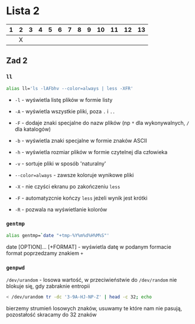 # Lista 2
| 1 | 2 | 3 | 4 | 5 | 6 | 7 | 8 | 9 | 10 | 11 | 12 | 13 |
|---|---|---|---|---|---|---|---|---|----|----|----|----|
|   | X |   |   |   |   |   |   |   |    |    |    |    |

## Zad 2
### `ll`
```bash
alias ll='ls -lAFbhv --color=always | less -XFR'
```

* `-l` - wyświetla listę plików w formie listy
* `-A` - wyświetla wszystkie pliki, poza `.` i `..`
* `-F` - dodaje znaki specjalne do nazw plików (np `*` dla wykonywalnych, `/` dla katalogów)
* `-b` - wyświetla znaki specjalne w formie znaków ASCII
* `-h` - wyświetla rozmiar plików w formie czytelnej dla człowieka
* `-v` - sortuje pliki w sposób 'naturalny'
* `--color=always` - zawsze koloruje wynikowe pliki

* `-X` - nie czyści ekranu po zakończeniu `less`
* `-F` - automatyzcnie kończy `less` jeżeli wynik jest krótki
* `-R` - pozwala na wyświetlanie kolorów

### `gentmp`
```bash
alias gentmp=`date "+tmp-%Y%m%d%H%M%S"'
```

date [OPTION]... [+FORMAT] - wyświetla datę w podanym formacie  
format poprzedzamy znakiem `+`  

### `genpwd`
`/dev/urandom` - losowa wartość, w przeciwieństwie do `/dev/random` nie blokuje się, gdy zabraknie entropii  

```bash
< /dev/urandom tr -dc '3-9A-HJ-NP-Z' | head -c 32; echo
```

bierzemy strumień losowych znaków, usuwamy te które nam nie pasują, pozostałość skracamy do 32 znaków